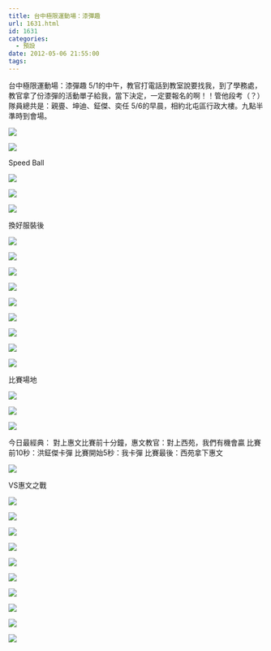 ```yaml
---
title: 台中極限運動場：漆彈趣
url: 1631.html
id: 1631
categories:
  - 預設
date: 2012-05-06 21:55:00
tags:
---
```


台中極限運動場：漆彈趣 5/1的中午，教官打電話到教室說要找我，到了學務處，教官拿了份漆彈的活動單子給我，當下決定，一定要報名的啊！！管他段考（？） 隊員總共是：親亹、坤迪、鉦傑、奕任 5/6的早晨，相約北屯區行政大樓。九點半準時到會場。

[![](http://3.bp.blogspot.com/-8qv2cVlp7EA/T6Z_-bOOYEI/AAAAAAAAAeg/yJB8QTdfAok/s640/IMG_20120506_083623.jpg)](http://3.bp.blogspot.com/-8qv2cVlp7EA/T6Z_-bOOYEI/AAAAAAAAAeg/yJB8QTdfAok/s1600/IMG_20120506_083623.jpg)

[![](http://4.bp.blogspot.com/-fBOMiTULpL8/T6aAKI3KPbI/AAAAAAAAAeo/7dVgBNa_vG4/s640/IMG_20120506_083233.jpg)](http://4.bp.blogspot.com/-fBOMiTULpL8/T6aAKI3KPbI/AAAAAAAAAeo/7dVgBNa_vG4/s1600/IMG_20120506_083233.jpg)

Speed Ball

[![](http://2.bp.blogspot.com/-bJbIMYm6K-s/T6aAMvfjliI/AAAAAAAAAew/EXO24l51f0M/s640/IMG_20120506_083240.jpg)](http://2.bp.blogspot.com/-bJbIMYm6K-s/T6aAMvfjliI/AAAAAAAAAew/EXO24l51f0M/s1600/IMG_20120506_083240.jpg)

[![](http://4.bp.blogspot.com/-DiipINifQEw/T6aAPJdeSbI/AAAAAAAAAe4/rRSebb1rEls/s640/IMG_20120506_083257.jpg)](http://4.bp.blogspot.com/-DiipINifQEw/T6aAPJdeSbI/AAAAAAAAAe4/rRSebb1rEls/s1600/IMG_20120506_083257.jpg)

[![](http://1.bp.blogspot.com/-Vl_Hwd5ImUg/T6aARjJmy6I/AAAAAAAAAfA/m_el4J2eoys/s640/IMG_20120506_104751.jpg)](http://1.bp.blogspot.com/-Vl_Hwd5ImUg/T6aARjJmy6I/AAAAAAAAAfA/m_el4J2eoys/s1600/IMG_20120506_104751.jpg)

換好服裝後

[![](http://1.bp.blogspot.com/-T5ltzzvChKs/T6aAUAtMqaI/AAAAAAAAAfI/h5CywIDJkts/s640/IMG_20120506_104809.jpg)](http://1.bp.blogspot.com/-T5ltzzvChKs/T6aAUAtMqaI/AAAAAAAAAfI/h5CywIDJkts/s1600/IMG_20120506_104809.jpg)

[![](http://2.bp.blogspot.com/-lttB52jbDNw/T6aAWlPMN3I/AAAAAAAAAfQ/Shv0IG-0AiU/s640/IMG_20120506_104822.jpg)](http://2.bp.blogspot.com/-lttB52jbDNw/T6aAWlPMN3I/AAAAAAAAAfQ/Shv0IG-0AiU/s1600/IMG_20120506_104822.jpg)

[![](http://2.bp.blogspot.com/-V9a9U2uZ6I8/T6aAZlIN6HI/AAAAAAAAAfY/kd8Uo5uOEMs/s640/IMG_20120506_104827.jpg)](http://2.bp.blogspot.com/-V9a9U2uZ6I8/T6aAZlIN6HI/AAAAAAAAAfY/kd8Uo5uOEMs/s1600/IMG_20120506_104827.jpg)

[![](http://2.bp.blogspot.com/-KTf37KeYrVI/T6aAbsWsAhI/AAAAAAAAAfg/BiGRoyDLJzg/s640/IMG_20120506_104958.jpg)](http://2.bp.blogspot.com/-KTf37KeYrVI/T6aAbsWsAhI/AAAAAAAAAfg/BiGRoyDLJzg/s1600/IMG_20120506_104958.jpg)

[![](http://2.bp.blogspot.com/--YcoRTVIt68/T6aAd2bZo7I/AAAAAAAAAfo/MWibyWFqntQ/s640/IMG_20120506_105018.jpg)](http://2.bp.blogspot.com/--YcoRTVIt68/T6aAd2bZo7I/AAAAAAAAAfo/MWibyWFqntQ/s1600/IMG_20120506_105018.jpg)

[![](http://2.bp.blogspot.com/-Ewoox7NQ3c8/T6aAgQU8vJI/AAAAAAAAAfw/nAxu8S1t7uw/s640/IMG_20120506_105033.jpg)](http://2.bp.blogspot.com/-Ewoox7NQ3c8/T6aAgQU8vJI/AAAAAAAAAfw/nAxu8S1t7uw/s1600/IMG_20120506_105033.jpg)

[![](http://4.bp.blogspot.com/-gd8CW19AeWw/T6aAkr9Z_xI/AAAAAAAAAgA/LEi9gf7QV9o/s640/IMG_20120506_105137.jpg)](http://4.bp.blogspot.com/-gd8CW19AeWw/T6aAkr9Z_xI/AAAAAAAAAgA/LEi9gf7QV9o/s1600/IMG_20120506_105137.jpg)

[![](http://4.bp.blogspot.com/-rOOPbx-zNa8/T6aAnCb2vyI/AAAAAAAAAgI/Hu8QI2FGR1k/s640/IMG_20120506_105235.jpg)](http://4.bp.blogspot.com/-rOOPbx-zNa8/T6aAnCb2vyI/AAAAAAAAAgI/Hu8QI2FGR1k/s1600/IMG_20120506_105235.jpg)

[![](http://2.bp.blogspot.com/-IvkPQNszIcM/T6aApnPsWhI/AAAAAAAAAgQ/0zBj6kUxGCU/s640/IMG_20120506_110725.jpg)](http://2.bp.blogspot.com/-IvkPQNszIcM/T6aApnPsWhI/AAAAAAAAAgQ/0zBj6kUxGCU/s1600/IMG_20120506_110725.jpg)

比賽場地

[![](http://2.bp.blogspot.com/-tc0bO2k9BMQ/T6aAseJnFdI/AAAAAAAAAgY/EKV3bjeoxlg/s640/IMG_20120506_110848.jpg)](http://2.bp.blogspot.com/-tc0bO2k9BMQ/T6aAseJnFdI/AAAAAAAAAgY/EKV3bjeoxlg/s1600/IMG_20120506_110848.jpg)

[![](http://4.bp.blogspot.com/-crlZUPByoDA/T6aAu2VchFI/AAAAAAAAAgg/YMHd9MmG6jw/s640/IMG_20120506_110858.jpg)](http://4.bp.blogspot.com/-crlZUPByoDA/T6aAu2VchFI/AAAAAAAAAgg/YMHd9MmG6jw/s1600/IMG_20120506_110858.jpg)

[![](http://4.bp.blogspot.com/-PP3Ek8Usgoc/T6aAxnrnfII/AAAAAAAAAgo/bJgLQGf8U4s/s640/IMG_20120506_111011.jpg)](http://4.bp.blogspot.com/-PP3Ek8Usgoc/T6aAxnrnfII/AAAAAAAAAgo/bJgLQGf8U4s/s1600/IMG_20120506_111011.jpg)

今日最經典： 對上惠文比賽前十分鐘，惠文教官：對上西苑，我們有機會贏 比賽前10秒：洪鉦傑卡彈 比賽開始5秒：我卡彈 比賽最後：西苑拿下惠文

[![](http://4.bp.blogspot.com/-S6AoxGX3_JY/T6aAztNMz2I/AAAAAAAAAgw/MISWaD-aPl8/s640/IMG_20120506_121603.jpg)](http://4.bp.blogspot.com/-S6AoxGX3_JY/T6aAztNMz2I/AAAAAAAAAgw/MISWaD-aPl8/s1600/IMG_20120506_121603.jpg)

VS惠文之戰

[![](http://2.bp.blogspot.com/-L0oZQkZmBPI/T6aA2NDTgwI/AAAAAAAAAg4/nYpI4PGFwlw/s640/IMG_20120506_124359.jpg)](http://2.bp.blogspot.com/-L0oZQkZmBPI/T6aA2NDTgwI/AAAAAAAAAg4/nYpI4PGFwlw/s1600/IMG_20120506_124359.jpg)

[![](http://3.bp.blogspot.com/-4jC9jOzDr0k/T6aA4UAPqGI/AAAAAAAAAhA/TF7vAu4cG2s/s640/IMG_20120506_124418.jpg)](http://3.bp.blogspot.com/-4jC9jOzDr0k/T6aA4UAPqGI/AAAAAAAAAhA/TF7vAu4cG2s/s1600/IMG_20120506_124418.jpg)

[![](http://2.bp.blogspot.com/-ynT0cq3C7MU/T6aA6ji48eI/AAAAAAAAAhI/7Nh_KB1ILzQ/s640/IMG_20120506_124435.jpg)](http://2.bp.blogspot.com/-ynT0cq3C7MU/T6aA6ji48eI/AAAAAAAAAhI/7Nh_KB1ILzQ/s1600/IMG_20120506_124435.jpg)

[![](http://2.bp.blogspot.com/-GaMez6RHyBg/T6aA870enkI/AAAAAAAAAhQ/iWHmdthVVbw/s640/IMG_20120506_124921.jpg)](http://2.bp.blogspot.com/-GaMez6RHyBg/T6aA870enkI/AAAAAAAAAhQ/iWHmdthVVbw/s1600/IMG_20120506_124921.jpg)

[![](http://1.bp.blogspot.com/-hxSiA8O5hdc/T6aA_EK2wzI/AAAAAAAAAhY/da2dGhMWZ2s/s640/IMG_20120506_124927.jpg)](http://1.bp.blogspot.com/-hxSiA8O5hdc/T6aA_EK2wzI/AAAAAAAAAhY/da2dGhMWZ2s/s1600/IMG_20120506_124927.jpg)

[![](http://1.bp.blogspot.com/-3LYI24PxOmA/T6aBBbn5fcI/AAAAAAAAAhg/YKm_abptizc/s640/IMG_20120506_124937.jpg)](http://1.bp.blogspot.com/-3LYI24PxOmA/T6aBBbn5fcI/AAAAAAAAAhg/YKm_abptizc/s1600/IMG_20120506_124937.jpg)

[![](http://3.bp.blogspot.com/-4yd4qhzIFGw/T6aBDljXJhI/AAAAAAAAAho/Jb6X25aJA-0/s640/IMG_20120506_125634.jpg)](http://3.bp.blogspot.com/-4yd4qhzIFGw/T6aBDljXJhI/AAAAAAAAAho/Jb6X25aJA-0/s1600/IMG_20120506_125634.jpg)

[![](http://4.bp.blogspot.com/-6k5uI-XB-xc/T6aBGrmrmYI/AAAAAAAAAhw/Z5hmFF2daG4/s640/IMG_20120506_141303.jpg)](http://4.bp.blogspot.com/-6k5uI-XB-xc/T6aBGrmrmYI/AAAAAAAAAhw/Z5hmFF2daG4/s1600/IMG_20120506_141303.jpg)

[![](http://2.bp.blogspot.com/-c_eHVYmlLB0/T6aBI1nz2uI/AAAAAAAAAh4/amdfLYPEk5c/s640/IMG_20120506_145923.jpg)](http://2.bp.blogspot.com/-c_eHVYmlLB0/T6aBI1nz2uI/AAAAAAAAAh4/amdfLYPEk5c/s1600/IMG_20120506_145923.jpg)

[![](http://4.bp.blogspot.com/-1eNPy8RiSVk/T6aBMZ9sgzI/AAAAAAAAAiA/zJC4_4CKpp0/s640/IMG_20120506_145934.jpg)](http://4.bp.blogspot.com/-1eNPy8RiSVk/T6aBMZ9sgzI/AAAAAAAAAiA/zJC4_4CKpp0/s1600/IMG_20120506_145934.jpg)